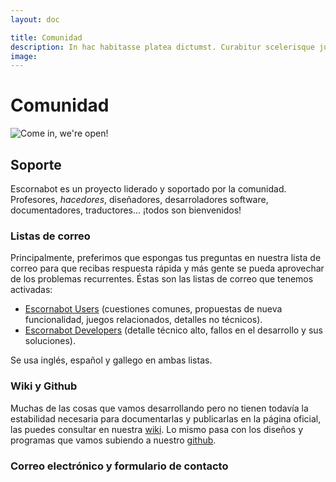 ```yaml
---
layout: doc

title: Comunidad
description: In hac habitasse platea dictumst. Curabitur scelerisque justo vitae nunc ultrices.
image: 
---
```


# Comunidad

![Come in, we're open!][Come in, we're open!]

## Soporte

Escornabot es un proyecto liderado y soportado por la comunidad. Profesores, _hacedores_, diseñadores, desarroladores software, documentadores, traductores... ¡todos son bienvenidos!

### Listas de correo

Principalmente, preferimos que espongas tus preguntas en nuestra lista de correo para que recibas respuesta rápida y más gente se pueda aprovechar de los problemas recurrentes. Éstas son las listas de correo que tenemos activadas:

  * [Escornabot Users][ESU01] (cuestiones comunes, propuestas de nueva funcionalidad, juegos relacionados, detalles no técnicos). 
  * [Escornabot Developers][ESD01] (detalle técnico alto, fallos en el desarrollo y sus soluciones).

Se usa inglés, español y gallego en ambas listas.

### Wiki y Github

Muchas de las cosas que vamos desarrollando pero no tienen todavía la estabilidad necesaria para documentarlas y publicarlas en la página oficial, las puedes consultar en nuestra [wiki][WIK01]. Lo mismo pasa con los diseños y programas que vamos subiendo a nuestro [github][GIT01].

### Correo electrónico y formulario de contacto

<!--
## Escornabot Family

-ToDo- 

  * Register your Escornabot
  * Escornabot Certifications


## Travelling Family

-ToDo-
-->

[CON01]: https://escornabot.com/web/es/form/contacto
[ESD01]: https://groups.google.com/forum/#!forum/escornabot
[ESU01]: https://groups.google.com/forum/#!forum/escornabot_users
[WIK01]: http://escornawiki.org/P%C3%A1gina_principal
[GIT01]: https://github.com/escornabot/


<!-- Images -->
[Come in, we're open!]: https://escornabot.com/web/sites/default/files/node_attachs/2721654446_2baea3ef82_z.jpg "Come in!"

